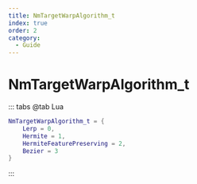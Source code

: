 ```yaml
---
title: NmTargetWarpAlgorithm_t
index: true
order: 2
category:
  - Guide
---
```


# NmTargetWarpAlgorithm_t
::: tabs
@tab Lua
```lua
NmTargetWarpAlgorithm_t = {
    Lerp = 0,
    Hermite = 1,
    HermiteFeaturePreserving = 2,
    Bezier = 3
}
```
:::